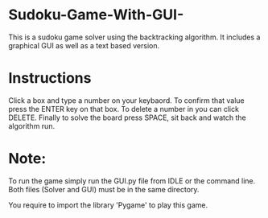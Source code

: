 # Sudoku-Game-With-GUI-
This is a sudoku game solver using the backtracking algorithm. It includes a graphical GUI as well as a text based version. 

# Instructions
Click a box and type a number on your keybaord. To confirm that value press the ENTER key on that box. To delete a number in you can click DELETE. Finally to solve the board press SPACE, sit back and watch the algorithm run.

# Note:
To run the game simply run the GUI.py file from IDLE or the command line. Both files (Solver and GUI) must be in the same directory.

You require to import the library 'Pygame' to play this game.




